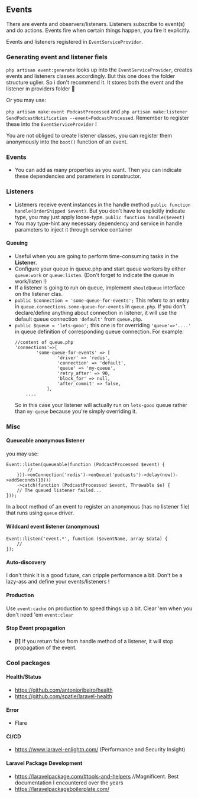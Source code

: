 ## Events

There are events and observers/listeners. Listeners subscribe to event(s) and do actions. Events fire when certain things happen, you fire it explicitly. 

Events and listeners registered in `EventServiceProvider`.

### Generating event and listener fiels

`php artisan event:generate` looks up into the `EventServiceProvider`, creates events and listeners classes accordingly. But this one does the folder structure uglier. So i don't recommend it. It stores both the event and the listener in providers folder 🤢

Or you may use:

`php artisan make:event PodcastProcessed` and `php artisan make:listener SendPodcastNotification --event=PodcastProcessed`. Remember to register these into the `EventServiceProvider` !

You are not obliged to create listener classes, you can register them anonymously into the `boot()` function of an event.

### Events
- You can add as many properties as you want. Then you can indicate these dependencies and parameters in constructor.

### Listeners
- Listeners receive event instances in the handle method `public function handle(OrderShipped $event)`. But you don't have to explicitly indicate type, you may just apply loose-type. `public function handle($event)`
- You may type-hint any necessary dependency and service in handle parameters to inject it through service container

#### Queuing
- Useful when you are going to perform time-consuming tasks in the **Listener**.
- Configure your queue in queue.php and start queue workers by either `queue:work` or `queue:listen`. (Don't forget to indicate the queue in work/listen !)
- If a listener is going to run on queue, implement `shouldQueue` interface on the listener clas.
- `public $connection = 'some-queue-for-events';` This refers to an entry in `queue.connections.some-queue-for-events` in `queue.php`. If you don't declare/define anything about connection in listener, it will use the default queue connection `'default'` from `queue.php`.
- `public $queue = 'lets-gooo';` this one is for overriding `'queue'=>'....'` in queue definition of corresponding queue connection. For example:
    ```
    //content of queue.php
    'connections'=>[
            'some-queue-for-events' => [
                    'driver' => 'redis',
                    'connection' => 'default',
                    'queue' => 'my-queue',
                    'retry_after' => 90,
                    'block_for' => null,
                    'after_commit' => false,
                ],
        ....
    ```
    So in this case your listener will actually run on `lets-gooo` queue rather than `my-queue` because you're simply overriding it.


### Misc

#### Queueable anonymous listener
you may use:
```
Event::listen(queueable(function (PodcastProcessed $event) {
        //
    }))->onConnection('redis')->onQueue('podcasts')->delay(now()->addSeconds(10)))
    ->catch(function (PodcastProcessed $event, Throwable $e) {
    // The queued listener failed...
}));
```
In a boot method of an event to register an anonymous (has no listener file) that runs using `queue` driver.

#### Wildcard event listener (anonymous)
```
Event::listen('event.*', function ($eventName, array $data) {
    //
});
```

#### Auto-discovery
I don't think it is a good future, can cripple performance a bit. Don't be a lazy-ass and define your events/listeners !

#### Production
Use `event:cache` on production to speed things up a bit. Clear 'em when you don't need 'em `event:clear`


#### Stop Event propagation
- **[!]** If you return false from handle method of a listener, it will stop propagation of the event.








### Cool packages

#### Health/Status
- https://github.com/antonioribeiro/health
- https://github.com/spatie/laravel-health

#### Error
- Flare


#### CI/CD
- https://www.laravel-enlightn.com/ (Performance and Security Insight)



#### Laravel Package Development
- https://laravelpackage.com/#tools-and-helpers //Magnificent. Best documentation I encountered over the years
- https://laravelpackageboilerplate.com/
